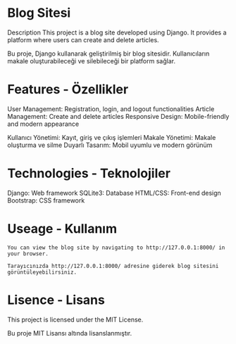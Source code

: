 # Blog Sitesi
Description
This project is a blog site developed using Django. It provides a platform where users can create and delete articles.

Bu proje, Django kullanarak geliştirilmiş bir blog sitesidir. Kullanıcıların makale oluşturabileceği ve silebileceği bir platform sağlar.

# Features - Özellikler
User Management: Registration, login, and logout functionalities
Article Management: Create and delete articles
Responsive Design: Mobile-friendly and modern appearance

Kullanıcı Yönetimi: Kayıt, giriş ve çıkış işlemleri
Makale Yönetimi: Makale oluşturma ve silme
Duyarlı Tasarım: Mobil uyumlu ve modern görünüm

# Technologies - Teknolojiler
Django: Web framework
SQLite3: Database
HTML/CSS: Front-end design
Bootstrap: CSS framework

# Useage - Kullanım
```
You can view the blog site by navigating to http://127.0.0.1:8000/ in your browser.

Tarayıcınızda http://127.0.0.1:8000/ adresine giderek blog sitesini görüntüleyebilirsiniz.
```

# Lisence - Lisans

This project is licensed under the MIT License.

Bu proje MIT Lisansı altında lisanslanmıştır.
